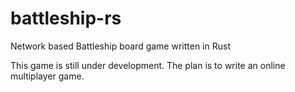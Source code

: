 # battleship-rs
Network based Battleship board game written in Rust

This game is still under development. The plan is to write an online multiplayer game.
